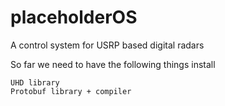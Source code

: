 # placeholderOS
A control system for USRP based digital radars

So far we need to have the following things install

    UHD library
    Protobuf library + compiler
